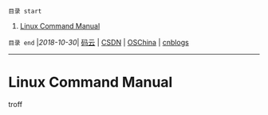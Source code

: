 `目录 start`
 
1. [Linux Command Manual](#linux-command-manual)

`目录 end` |_2018-10-30_| [码云](https://gitee.com/gin9) | [CSDN](http://blog.csdn.net/kcp606) | [OSChina](https://my.oschina.net/kcp1104) | [cnblogs](http://www.cnblogs.com/kuangcp)
****************************************
# Linux Command Manual 


troff